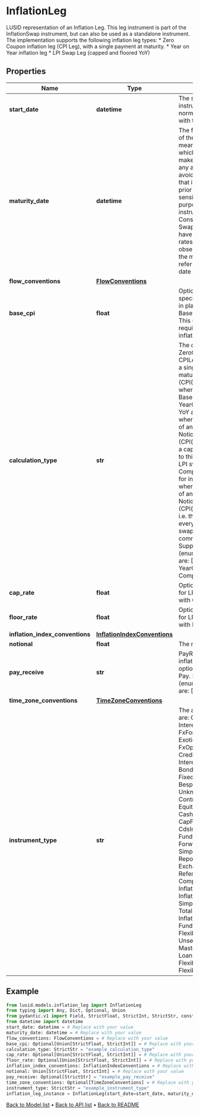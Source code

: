# InflationLeg

LUSID representation of an Inflation Leg. This leg instrument is part of the InflationSwap instrument, but can also be used as a standalone instrument. The implementation supports the following inflation leg types: * Zero Coupon inflation leg (CPI Leg), with a single payment at maturity. * Year on Year inflation leg * LPI Swap Leg (capped and floored YoY)
## Properties
Name | Type | Description | Notes
------------ | ------------- | ------------- | -------------
**start_date** | **datetime** | The start date of the instrument. This is normally synonymous with the trade-date. | 
**maturity_date** | **datetime** | The final maturity date of the instrument. This means the last date on which the instruments makes a payment of any amount. For the avoidance of doubt, that is not necessarily prior to its last sensitivity date for the purposes of risk; e.g. instruments such as Constant Maturity Swaps (CMS) often have sensitivities to rates that may well be observed or set prior to the maturity date, but refer to a termination date beyond it. | 
**flow_conventions** | [**FlowConventions**](FlowConventions.md) |  | 
**base_cpi** | **float** | Optional BaseCPI, if specified it will be used in place of BaseCPI(StartDate). This should not be required for standard inflation swaps. | [optional] 
**calculation_type** | **str** | The calculation type. ZeroCoupon is used for CPILegs where there is a single payment at maturity of Notional * (CPI(T) / CPI(T0) - 1) where CPI(T0) is the BaseCPI of this leg YearOnYear is used for YoY and LPI swap legs where there is a series of annual payments Notional * dayCount * (CPI(t) / CPI(t-1) - 1) If a cap and floor is added to this it becomes an LPI swap leg. Compounded is used for inflation swap legs where there is a series of annual payments Notional * dayCount * (CPI(t) / CPI(T0) - 1) i.e. the BaseCPI is used every year. These swaps are not as common as CPI or  Supported string (enumeration) values are: [ZeroCoupon, YearOnYear, Compounded]. | 
**cap_rate** | **float** | Optional cap, needed for LPI Legs or CPI Legs with Caps | [optional] 
**floor_rate** | **float** | Optional floor, needed for LPI Legs or CPI Legs with Floors. | [optional] 
**inflation_index_conventions** | [**InflationIndexConventions**](InflationIndexConventions.md) |  | 
**notional** | **float** | The notional | 
**pay_receive** | **str** | PayReceive flag for the inflation leg. This field is optional and defaults to Pay.  Supported string (enumeration) values are: [Pay, Receive]. | [optional] 
**time_zone_conventions** | [**TimeZoneConventions**](TimeZoneConventions.md) |  | [optional] 
**instrument_type** | **str** | The available values are: QuotedSecurity, InterestRateSwap, FxForward, Future, ExoticInstrument, FxOption, CreditDefaultSwap, InterestRateSwaption, Bond, EquityOption, FixedLeg, FloatingLeg, BespokeCashFlowsLeg, Unknown, TermDeposit, ContractForDifference, EquitySwap, CashPerpetual, CapFloor, CashSettled, CdsIndex, Basket, FundingLeg, FxSwap, ForwardRateAgreement, SimpleInstrument, Repo, Equity, ExchangeTradedOption, ReferenceInstrument, ComplexBond, InflationLinkedBond, InflationSwap, SimpleCashFlowLoan, TotalReturnSwap, InflationLeg, FundShareClass, FlexibleLoan, UnsettledCash, Cash, MasteredInstrument, LoanFacility, FlexibleDeposit, FlexibleRepo | 
## Example

```python
from lusid.models.inflation_leg import InflationLeg
from typing import Any, Dict, Optional, Union
from pydantic.v1 import Field, StrictFloat, StrictInt, StrictStr, constr, validator
from datetime import datetime
start_date: datetime = # Replace with your value
maturity_date: datetime = # Replace with your value
flow_conventions: FlowConventions = # Replace with your value
base_cpi: Optional[Union[StrictFloat, StrictInt]] = # Replace with your value
calculation_type: StrictStr = "example_calculation_type"
cap_rate: Optional[Union[StrictFloat, StrictInt]] = # Replace with your value
floor_rate: Optional[Union[StrictFloat, StrictInt]] = # Replace with your value
inflation_index_conventions: InflationIndexConventions = # Replace with your value
notional: Union[StrictFloat, StrictInt] = # Replace with your value
pay_receive: Optional[StrictStr] = "example_pay_receive"
time_zone_conventions: Optional[TimeZoneConventions] = # Replace with your value
instrument_type: StrictStr = "example_instrument_type"
inflation_leg_instance = InflationLeg(start_date=start_date, maturity_date=maturity_date, flow_conventions=flow_conventions, base_cpi=base_cpi, calculation_type=calculation_type, cap_rate=cap_rate, floor_rate=floor_rate, inflation_index_conventions=inflation_index_conventions, notional=notional, pay_receive=pay_receive, time_zone_conventions=time_zone_conventions, instrument_type=instrument_type)

```

[Back to Model list](../README.md#documentation-for-models) &#8226; [Back to API list](../README.md#documentation-for-api-endpoints) &#8226; [Back to README](../README.md)

